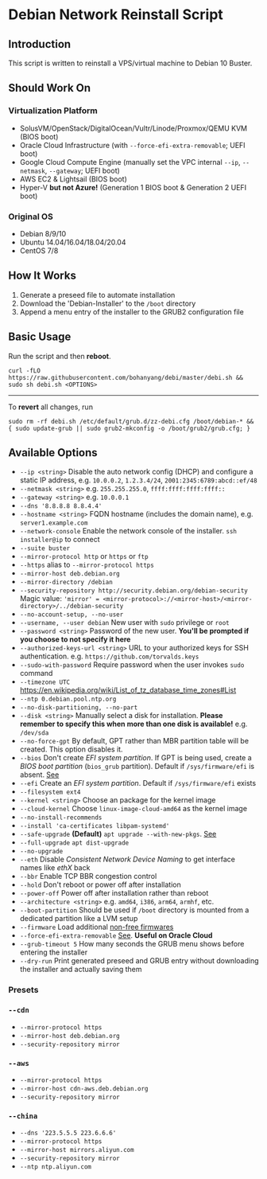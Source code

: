 # Debian Network Reinstall Script

## Introduction

This script is written to reinstall a VPS/virtual machine to Debian 10 Buster.

## Should Work On

### Virtualization Platform

 * SolusVM/OpenStack/DigitalOcean/Vultr/Linode/Proxmox/QEMU KVM (BIOS boot)
 * Oracle Cloud Infrastructure (with `--force-efi-extra-removable`; UEFI boot)
 * Google Cloud Compute Engine (manually set the VPC internal `--ip`, `--netmask`, `--gateway`; UEFI boot)
 * AWS EC2 & Lightsail (BIOS boot)
 * Hyper-V **but not Azure!** (Generation 1 BIOS boot & Generation 2 UEFI boot)

### Original OS

 * Debian 8/9/10
 * Ubuntu 14.04/16.04/18.04/20.04
 * CentOS 7/8

## How It Works

1. Generate a preseed file to automate installation
2. Download the 'Debian-Installer' to the `/boot` directory
3. Append a menu entry of the installer to the GRUB2 configuration file

## Basic Usage

Run the script and then **reboot**.

    curl -fLO https://raw.githubusercontent.com/bohanyang/debi/master/debi.sh && sudo sh debi.sh <OPTIONS>

---

To **revert** all changes, run

    sudo rm -rf debi.sh /etc/default/grub.d/zz-debi.cfg /boot/debian-* && { sudo update-grub || sudo grub2-mkconfig -o /boot/grub2/grub.cfg; }

## Available Options

 * `--ip <string>` Disable the auto network config (DHCP) and configure a static IP address, e.g. `10.0.0.2`, `1.2.3.4/24`, `2001:2345:6789:abcd::ef/48`
 * `--netmask <string>` e.g. `255.255.255.0`, `ffff:ffff:ffff:ffff::`
 * `--gateway <string>` e.g. `10.0.0.1`
 * `--dns '8.8.8.8 8.8.4.4'`
 * `--hostname <string>` FQDN hostname (includes the domain name), e.g. `server1.example.com`
 * `--network-console` Enable the network console of the installer. `ssh installer@ip` to connect
 * `--suite buster`
 * `--mirror-protocol http` or `https` or `ftp`
 * `--https` alias to `--mirror-protocol https`
 * `--mirror-host deb.debian.org`
 * `--mirror-directory /debian`
 * `--security-repository http://security.debian.org/debian-security` Magic value: `'mirror' = <mirror-protocol>://<mirror-host>/<mirror-directory>/../debian-security`
 * `--no-account-setup, --no-user`
 * `--username, --user debian` New user with `sudo` privilege or `root`
 * `--password <string>` Password of the new user. **You'll be prompted if you choose to not specify it here**
 * `--authorized-keys-url <string>` URL to your authorized keys for SSH authentication. e.g. `https://github.com/torvalds.keys`
 * `--sudo-with-password` Require password when the user invokes `sudo` command
 * `--timezone UTC` https://en.wikipedia.org/wiki/List_of_tz_database_time_zones#List
 * `--ntp 0.debian.pool.ntp.org`
 * `--no-disk-partitioning, --no-part`
 * `--disk <string>` Manually select a disk for installation. **Please remember to specify this when more than one disk is available!** e.g. `/dev/sda`
 * `--no-force-gpt` By default, GPT rather than MBR partition table will be created. This option disables it.
 * `--bios` Don't create *EFI system partition*. If GPT is being used, create a *BIOS boot partition* (`bios_grub` partition). Default if `/sys/firmware/efi` is absent. [See](https://askubuntu.com/a/501360)
 * `--efi` Create an *EFI system partition*. Default if `/sys/firmware/efi` exists
 * `--filesystem ext4`
 * `--kernel <string>` Choose an package for the kernel image
 * `--cloud-kernel` Choose `linux-image-cloud-amd64` as the kernel image
 * `--no-install-recommends`
 * `--install 'ca-certificates libpam-systemd'`
 * `--safe-upgrade` **(Default)** `apt upgrade --with-new-pkgs`. [See](https://salsa.debian.org/installer-team/pkgsel/-/blob/master/debian/postinst)
 * `--full-upgrade` `apt dist-upgrade`
 * `--no-upgrade` 
 * `--eth` Disable *Consistent Network Device Naming* to get interface names like *ethX* back
 * `--bbr` Enable TCP BBR congestion control
 * `--hold` Don't reboot or power off after installation
 * `--power-off` Power off after installation rather than reboot
 * `--architecture <string>` e.g. `amd64`, `i386`, `arm64`, `armhf`, etc.
 * `--boot-partition` Should be used if `/boot` directory is mounted from a dedicated partition like a LVM setup
 * `--firmware` Load additional [non-free firmwares](https://wiki.debian.org/Firmware#Firmware_during_the_installation)
 * `--force-efi-extra-removable` [See](https://wiki.debian.org/UEFI#Force_grub-efi_installation_to_the_removable_media_path). **Useful on Oracle Cloud**
 * `--grub-timeout 5` How many seconds the GRUB menu shows before entering the installer
 * `--dry-run` Print generated preseed and GRUB entry without downloading the installer and actually saving them

### Presets

### `--cdn`

 * `--mirror-protocol https`
 * `--mirror-host deb.debian.org`
 * `--security-repository mirror`

### `--aws`

 * `--mirror-protocol https`
 * `--mirror-host cdn-aws.deb.debian.org`
 * `--security-repository mirror`

### `--china`

 * `--dns '223.5.5.5 223.6.6.6'`
 * `--mirror-protocol https`
 * `--mirror-host mirrors.aliyun.com`
 * `--security-repository mirror`
 * `--ntp ntp.aliyun.com`
